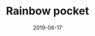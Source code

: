 ---
title: Rainbow pocket
date: '2019-06-17'
thumb_image: images/mar-4yo/4yo-mar-rainbow-pocket.jpg
thumb_image_alt: Rainbow pocket
image: images/mar-4yo/4yo-mar-rainbow-pocket.jpg
image_alt: Rainbow pocket
template: project 
---	